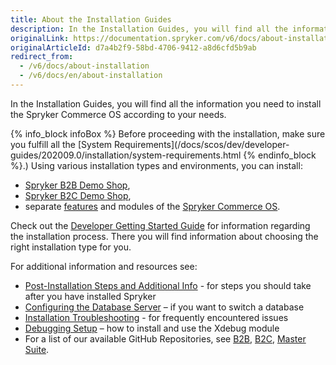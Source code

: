 ```yaml
---
title: About the Installation Guides
description: In the Installation Guides, you will find all the information you need to install the Spryker Commerce OS according to your needs.
originalLink: https://documentation.spryker.com/v6/docs/about-installation
originalArticleId: d7a4b2f9-58bd-4706-9412-a8d6cfd5b9ab
redirect_from:
  - /v6/docs/about-installation
  - /v6/docs/en/about-installation
---
```


In the Installation Guides, you will find all the information you need to install the Spryker Commerce OS according to your needs.

{% info_block infoBox %}
Before proceeding with the installation, make sure you fulfill all the [System Requirements](/docs/scos/dev/developer-guides/202009.0/installation/system-requirements.html
{% endinfo_block %}.)
Using various installation types and environments, you can install:

* [Spryker B2B Demo Shop](/docs/scos/user/intro-to-spryker/{{site.version}}/b2b-suite.html),
* [Spryker B2C Demo Shop](/docs/scos/user/intro-to-spryker/{{site.version}}/b2c-suite.html),
* separate [features](/docs/scos/dev/features/202009.0/overview-of-the-feature-guides.html) and modules of the [Spryker Commerce OS](/docs/scos/user/intro-to-spryker/{{site.version}}/master-suite.html).

 
Check out the [Developer Getting Started Guide](/docs/scos/dev/developer-guides/202009.0/developer-getting-started-guide.html) for information regarding the installation process. There you will find information about choosing the right installation type for you.

For additional information and resources see:

* [Post-Installation Steps and Additional Info](/docs/scos/dev/developer-guides/202009.0/installation/post-installation-steps-and-additional-info.html) - for steps you should take after you have installed Spryker
* [Configuring the Database Server](/docs/scos/dev/developer-guides/202009.0/installation/configuring-the-database-server.html) – if you want to switch a database
* [Installation Troubleshooting](/docs/scos/dev/developer-guides/202009.0/troubleshooting/spryker-in-vagrant-issues/databases-and-services-issues/peer-authentication-failed-for-user-postgres.html) - for frequently encountered issues
* [Debugging Setup](/docs/scos/dev/developer-guides/202009.0/installation/installing-spryker-with-vagrant/debugger/configuring-debugging-in-vagrant.html) – how to install and use the Xdebug module
* For a list of our available GitHub Repositories, see [B2B](/docs/scos/user/intro-to-spryker/{{site.version}}/b2b-suite.html), [B2C](/docs/scos/user/intro-to-spryker/{{site.version}}/b2c-suite.html), [Master Suite](/docs/scos/user/intro-to-spryker/{{site.version}}/master-suite.html).

